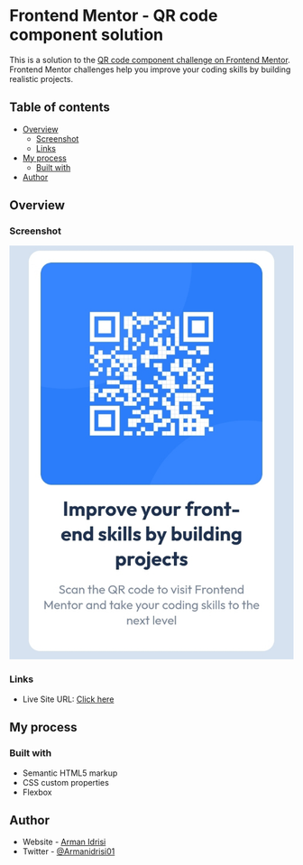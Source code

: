 # Frontend Mentor - QR code component solution

This is a solution to the [QR code component challenge on Frontend Mentor](https://www.frontendmentor.io/challenges/qr-code-component-iux_sIO_H). Frontend Mentor challenges help you improve your coding skills by building realistic projects.

## Table of contents

- [Overview](#overview)
  - [Screenshot](#screenshot)
  - [Links](#links)
- [My process](#my-process)
  - [Built with](#built-with)
- [Author](#author)

## Overview

### Screenshot

![](./screenshot.jpg)

### Links

- Live Site URL: [Click here]([https://your-live-site-url.com](https://armanidrisi.github.io/Frontend-Mentor-Solution-qr-code-component-using-HTML-CSS/))

## My process

### Built with

- Semantic HTML5 markup
- CSS custom properties
- Flexbox

## Author

- Website - [Arman Idrisi](https://arman-idrisi.netlify.app)
- Twitter - [@Armanidrisi01](https://www.twitter.com/Armanidrisi01)
